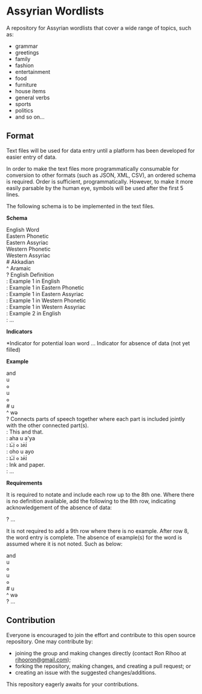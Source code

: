 # Assyrian Wordlists

A repository for Assyrian wordlists that cover a wide range of topics, such as:

- grammar
- greetings
- family
- fashion
- entertainment
- food
- furniture
- house items
- general verbs
- sports
- politics
- and so on...

## Format

Text files will be used for data entry until a platform has been developed for easier entry of data.

In order to make the text files more programmatically consumable for conversion to other formats (such as JSON, XML, CSV), an ordered schema is required. Order is sufficient, programmatically. However, to make it more easily parsable by the human eye, symbols will be used after the first 5 lines. 

The following schema is to be implemented in the text files.

**Schema**

English Word <BR>
Eastern Phonetic <BR>
Eastern Assyriac <BR>
Western Phonetic <BR>
Western Assyriac <BR>
\# Akkadian <BR>
^ Aramaic <BR>
? English Definition <BR>
: Example 1 in English <BR>
: Example 1 in Eastern Phonetic <BR>
: Example 1 in Eastern Assyriac <BR>
: Example 1 in Western Phonetic <BR>
: Example 1 in Western Assyriac <BR>
: Example 2 in English <BR>
: ... <BR>

**Indicators**

*Indicator for potential loan word
... Indicator for absence of data (not yet filled)

**Example**

and <BR>
u <BR>
ܘ <BR>
u <BR>
ܘ <BR>
\# u <BR>
^ wǝ <BR>
? Connects parts of speech together where each part is included jointly with the other connected part(s). <BR>
: This and that. <BR>
: aha u a'ya <BR>
: ܐܵܗܵܐ ܘ ܐܲܝܵܐ <BR>
: oho u ayo <BR>
: ܐܳܗܳܐ ܘ ܐܰܝܳܐ <BR>
: Ink and paper. <BR>
: ...  <BR>

**Requirements**

It is required to notate and include each row up to the 8th one. Where there is no definition available, add the following to the 8th row, indicating acknowledgement of the absence of data:

? ... <BR>

It is not required to add a 9th row where there is no example. After row 8, the word entry is complete. The absence of example(s) for the word is assumed where it is not noted. Such as below:

and <BR>
u <BR>
ܘ <BR>
u <BR>
ܘ <BR>
\# u <BR>
^ wǝ <BR>
? ... <BR>

## Contribution

Everyone is encouraged to join the effort and contribute to this open source repository. One may contribute by:

- joining the group and making changes directly (contact Ron Rihoo at rihooron@gmail.com);
- forking the repository, making changes, and creating a pull request; or
- creating an issue with the suggested changes/additions.

This repository eagerly awaits for your contributions.
